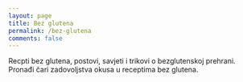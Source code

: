 ```yaml
---
layout: page
title: Bez glutena
permalink: /bez-glutena
comments: false
---
```


<div class="row justify-content-between">
<div class="col-md-8 pr-5">

<p>Recpti bez glutena, postovi, savjeti i trikovi o bezglutenskoj prehrani. Pronađi čari zadovoljstva okusa u receptima bez glutena.</p>


</div>

</div>

